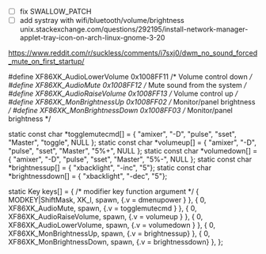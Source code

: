- [ ] fix SWALLOW_PATCH
- [ ] add systray with wifi/bluetooth/volume/brightness
unix.stackexchange.com/questions/292195/install-network-manager-applet-tray-icon-on-arch-linux-gnome-3-20

https://www.reddit.com/r/suckless/comments/i7sxj0/dwm_no_sound_forced_mute_on_first_startup/

#define XF86XK_AudioLowerVolume 0x1008FF11   /* Volume control down        */
#define XF86XK_AudioMute        0x1008FF12   /* Mute sound from the system */
#define XF86XK_AudioRaiseVolume 0x1008FF13   /* Volume control up          */
#define XF86XK_MonBrightnessUp   0x1008FF02  /* Monitor/panel brightness */
#define XF86XK_MonBrightnessDown 0x1008FF03  /* Monitor/panel brightness */

static const char *togglemutecmd[] = { "amixer", "-D", "pulse", "sset", "Master", "toggle", NULL };
static const char *volumeup[] = { "amixer", "-D", "pulse", "sset", "Master", "5%+", NULL };
static const char *volumedown[] = { "amixer", "-D", "pulse", "sset", "Master", "5%-", NULL };
static const char *brightnessup[] = { "xbacklight", "-inc", "5"};
static const char *brightnessdown[] = { "xbacklight", "-dec", "5"};

static Key keys[] = {
        /* modifier                     key        function        argument */
        { MODKEY|ShiftMask, XK_l, spawn, {.v = dmenupower } },
        { 0,                            XF86XK_AudioMute, spawn,      {.v = togglemutecmd } },
        { 0,                            XF86XK_AudioRaiseVolume, spawn, {.v = volumeup } },
        { 0,                            XF86XK_AudioLowerVolume, spawn, {.v = volumedown } },
        { 0,                            XF86XK_MonBrightnessUp, spawn, {.v = brightnessup} },
        { 0,                            XF86XK_MonBrightnessDown, spawn, {.v = brightnessdown} },
};
